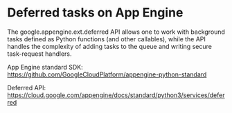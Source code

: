 Deferred tasks on App Engine
============================

The google.appengine.ext.deferred API allows one to work with background tasks defined as Python functions (and other callables), while the API handles the complexity of adding tasks to the queue and writing secure task-request handlers.

App Engine standard SDK: https://github.com/GoogleCloudPlatform/appengine-python-standard

Deferred API: https://cloud.google.com/appengine/docs/standard/python3/services/deferred
